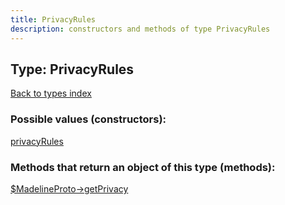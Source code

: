 ```yaml
---
title: PrivacyRules
description: constructors and methods of type PrivacyRules
---
```

## Type: PrivacyRules  
[Back to types index](index.md)



### Possible values (constructors):

[privacyRules](../constructors/privacyRules.md)  



### Methods that return an object of this type (methods):

[$MadelineProto->getPrivacy](../methods/getPrivacy.md)  



